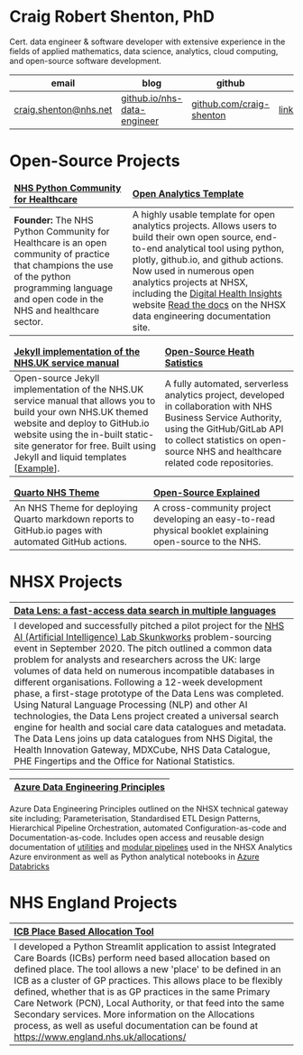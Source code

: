 # Craig Robert Shenton, PhD

Cert. data engineer & software developer with extensive experience in the fields of applied mathematics, data science, analytics, cloud computing, and open-source software development.

|email|blog|github|linkedin|
|---|---|---|---|
|<a href="mailto:craig.shenton@nhs.net">craig.shenton@nhs.net</a>|<a href="https://craig-shenton.github.io/nhs-data-engineer/">github.io/nhs-data-engineer</a>|<a href="https://github.com/craig-shenton">github.com/craig-shenton</a>|<a href="https://www.linkedin.com/in/craigrshenton/">linkedin.com/in/craigrshenton/</a>|

# Open-Source Projects

<table>
	<thead>
		<td>
			<b><a href="https://nhs-pycom.net/">NHS Python Community for Healthcare</a></b>
		</td>
		<td>
			<b><a href="https://github.com/nhsx/open-analytics-template">Open Analytics Template</a></b>
		</td>
	</thead>
	<tr>
		<td>
			<b>Founder:</b> The NHS Python Community for Healthcare is an open community of practice that champions the use of the python programming language and open code in the NHS and healthcare sector.
		</td>
		<td>
			A highly usable template for open analytics projects. Allows users to build their own open source, end-to-end analytical tool using python, plotly, github.io, and github actions. Now used in numerous open analytics projects at NHSX, including the <a href="https://nhsx.github.io/digital-health-insights/">Digital Health Insights</a> website <a href="https://nhsx.github.io/au-data-engineering/openanalyticstemplate.html">Read the docs</a> on the NHSX data engineering documentation site.
		</td>
	</tr>
</table>
<table>
	<thead>
		<td>
			<b><a href="https://github.com/craig-shenton/nhsuk-static-jekyll/">Jekyll implementation of the NHS.UK service manual</a></b>
		</td>
		<td>
			<b><a href="https://nhs-pycom.github.io/opensource-health-statistics/">Open-Source Heath Satistics</a></b>
		</td>
	</thead>
	<tr>
		<td>
			Open-source Jekyll implementation of the NHS.UK service manual that allows you to build your own NHS.UK themed website and deploy to GitHub.io website using the in-built static-site generator for free. Built using Jekyll and liquid templates [<a href="https://craig-shenton.github.io/nhsuk-static-jekyll/">Example</a>].
		</td>
		<td>
			A fully automated, serverless analytics project, developed in collaboration with NHS Business Service Authority, using the GitHub/GitLab API to collect statistics on open-source NHS and healthcare related code repositories.
		</td>
	</tr>
</table>

<table>
	<thead>
		<td>
			<b><a href="https://github.com/craig-shenton/quarto-nhs-theme">Quarto NHS Theme</a></b>
		</td>
		<td>
			<b><a href="https://github.com/nhs-pycom/open-source-explained">Open-Source Explained</a></b>
		</td>
	</thead>
	<tr>
		<td>
			An NHS Theme for deploying Quarto markdown reports to GitHub.io pages with automated GitHub actions.
		</td>
		<td>
			 A cross-community project developing an easy-to-read physical booklet explaining open-source to the NHS.
		</td>
	</tr>
</table>

# NHSX Projects

|**[Data Lens: a fast-access data search in multiple languages](https://www.nhsx.nhs.uk/ai-lab/explore-all-resources/develop-ai/data-lens-a-fast-access-data-search-in-multiple-languages/)**|
|:---|
| I developed and successfully pitched a pilot project for the [NHS AI (Artificial Intelligence) Lab Skunkworks](https://nhsx.github.io/skunkworks/data-lens) problem-sourcing event in September 2020. The pitch outlined a common data problem for analysts and researchers across the UK: large volumes of data held on numerous incompatible databases in different organisations. Following a 12-week development phase, a first-stage prototype of the Data Lens was completed. Using Natural Language Processing (NLP) and other AI technologies, the Data Lens project created a universal search engine for health and social care data catalogues and metadata. The Data Lens joins up data catalogues from NHS Digital, the Health Innovation Gateway, MDXCube, NHS Data Catalogue, PHE Fingertips and the Office for National Statistics. |

|**[Azure Data Engineering Principles](https://nhsx.github.io/AnalyticsUnit/azure-de-principles.html)**|
|:---|
Azure Data Engineering Principles outlined on the NHSX technical gateway site including; Parameterisation, Standardised ETL Design Patterns, Hierarchical Pipeline Orchestration, automated Configuration-as-code and Documentation-as-code. Includes open access and reusable design documentation of <a href="https://nhsx.github.io/au-data-engineering/adfutilities.html">utilities</a> and <a href="https://nhsx.github.io/au-data-engineering/adfpipelines.html">modular pipelines</a> used in the NHSX Analytics Azure environment as well as Python analytical notebooks in <a href="https://github.com/nhsx/au-azure-databricks">Azure Databricks</a>

# NHS England Projects

|**[ICB Place Based Allocation Tool](https://github.com/nhsengland/AIF_Allocation_Tool)**|
|:---|
| I developed a Python Streamlit application to assist Integrated Care Boards (ICBs) perform need based allocation based on defined place. The tool allows a new 'place' to be defined in an ICB as a cluster of GP practices. This allows place to be flexibly defined, whether that is as GP practices in the same Primary Care Network (PCN), Local Authority, or that feed into the same Secondary services. More information on the Allocations process, as well as useful documentation can be found at https://www.england.nhs.uk/allocations/ |

<!--
**craig-shenton/craig-shenton** is a ✨ _special_ ✨ repository because its `README.md` (this file) appears on your GitHub profile. -->
